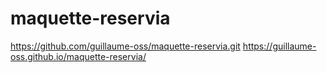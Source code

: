 # maquette-reservia
https://github.com/guillaume-oss/maquette-reservia.git
https://guillaume-oss.github.io/maquette-reservia/